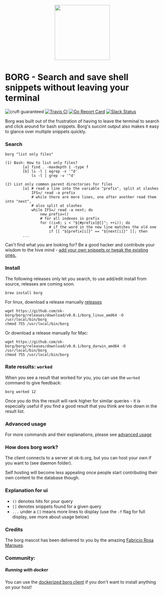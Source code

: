 <p align="center"><img height="180px" width="180px" src="https://github.com/fabric-8/borg/raw/master/assets/borg_mascot.png" alt=""></p>

BORG - Search and save shell snippets without leaving your terminal 
===
![cruft guaranteed](https://img.shields.io/badge/cruft-guaranteed-green.svg) [![Travis CI](https://api.travis-ci.org/ok-borg/borg.svg?branch=master)](https://travis-ci.org/ok-borg/borg) [![Go Report Card](https://goreportcard.com/badge/github.com/ok-borg/borg)](https://goreportcard.com/report/github.com/ok-borg/borg) [![Slack Status](http://ok-b.org:1492/badge.svg)](http://ok-b.org:1492)

Borg was built out of the frustration of having to leave the terminal to search and click around for bash snippets.
Borg's succint output also makes it easy to glance over multiple snippets quickly.

### Search

```
borg "list only files"
```

```
(1) Bash: How to list only files?
        [a] find . -maxdepth 1 -type f
        [b] ls -l | egrep -v '^d'
            ls -l | grep -v '^d'

(2) List only common parent directories for files
        [a] # read a line into the variable "prefix", split at slashes
            IFS=/ read -a prefix
            # while there are more lines, one after another read them into "next",
            # also split at slashes
            while IFS=/ read -a next; do
                new_prefix=()
                # for all indexes in prefix
                for ((i=0; i < "${#prefix[@]}"; ++i)); do
                    # if the word in the new line matches the old one
                    if [[ "${prefix[i]}" == "${next[i]}" ]]; then
        ...
```

Can't find what you are looking for? Be a good hacker and contribute your wisdom to the hive mind - [add your own snippets or tweak the existing ones.](https://github.com/ok-borg/borg/tree/master/docs)

### Install

The following releases only let you search, to use add/edit install from source, releases are coming soon.

```
brew install borg
```

For linux, download a release manually [releases](https://github.com/ok-borg/borg/releases)

```
wget https://github.com/ok-borg/borg/releases/download/v0.0.1/borg_linux_amd64 -O /usr/local/bin/borg
chmod 755 /usr/local/bin/borg
```

Or download a release manually for Mac:

```
wget https://github.com/ok-borg/borg/releases/download/v0.0.1/borg_darwin_amd64 -O /usr/local/bin/borg
chmod 755 /usr/local/bin/borg
```

### Rate results: `worked`

When you see a result that worked for you, you can use the `worked` command to give feedback:

```
borg worked 12
```

Once you do this the result will rank higher for similar queries - it is especially useful if you find a good result that you think are too down in the result list.

### Advanced usage

For more commands and their explanations, please see [advanced usage](https://github.com/ok-borg/borg/tree/master/docs)

### How does borg work?

The client connects to a server at ok-b.org, but you can host your own if you want to (see daemon folder).

Self hosting will become less appealing once people start contributing their own content to the database though.

### Explanation for ui

- `()` denotes hits for your query
- `[]` denotes snippets found for a given query
- `...` under a `[]` means more lines to display (use the `-f` flag for full display, see more about usage below)

### Credits

The borg mascot has been delivered to you by the amazing [Fabricio Rosa Marques](https://dribbble.com/fabric8).

### Community:

##### Running with docker

You can use the [dockerized borg client](https://github.com/juhofriman/borg-docker) if you don't want to install anything on your host!
